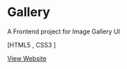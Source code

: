# Gallery
A Frontend project for Image Gallery UI

[HTML5 , CSS3 ]

[View Website](https://favgallery.netlify.app/)
